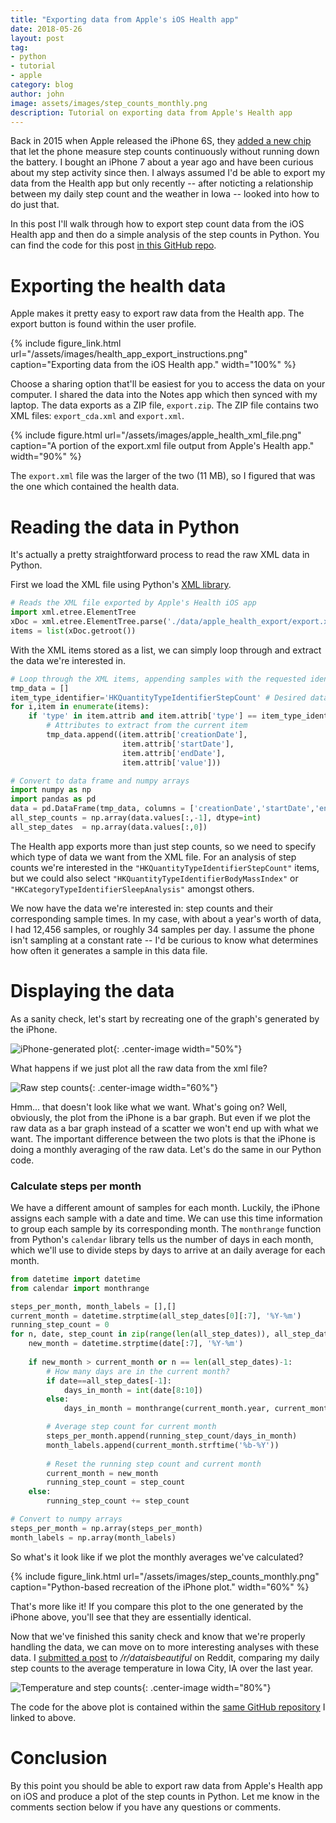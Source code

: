 ```yaml
---
title: "Exporting data from Apple's iOS Health app"
date: 2018-05-26
layout: post
tag:
- python
- tutorial
- apple
category: blog
author: john
image: assets/images/step_counts_monthly.png
description: Tutorial on exporting data from Apple's Health app
---
```


Back in 2015 when Apple released the iPhone 6S, they [added a new chip](https://appleinsider.com/articles/15/09/10/apples-efficient-m9-coprocessor-will-let-your-iphone-6s-track-pace-make-hey-siri-always-on) that let the phone measure step counts continuously without running down the battery. I bought an iPhone 7 about a year ago and have been curious about my step activity since then. I always assumed I'd be able to export my data from the Health app but only recently -- after noticting a relationship between my daily step count and the weather in Iowa -- looked into how to do just that.

In this post I'll walk through how to export step count data from the iOS Health app and then do a simple analysis of the step counts in Python. You can find the code for this post [in this GitHub repo](https://github.com/johnwmillr/WeatherStepCount).

# Exporting the health data

Apple makes it pretty easy to export raw data from the Health app. The export button is found within the user profile.

{% include figure_link.html url="/assets/images/health_app_export_instructions.png" caption="Exporting data from the iOS Health app." width="100%" %}

Choose a sharing option that'll be easiest for you to access the data on your computer. I shared the data into the Notes app which then synced with my laptop. The data exports as a ZIP file, `export.zip`. The ZIP file contains two XML files: `export_cda.xml` and `export.xml`. 

{% include figure.html url="/assets/images/apple_health_xml_file.png" caption="A portion of the export.xml file output from Apple's Health app." width="90%" %}

The `export.xml` file was the larger of the two (11 MB), so I figured that was the one which contained the health data.

# Reading the data in Python

It's actually a pretty straightforward process to read the raw XML data in Python.

First we load the XML file using Python's [XML library](https://docs.python.org/3/library/xml.html).

```python
# Reads the XML file exported by Apple's Health iOS app
import xml.etree.ElementTree
xDoc = xml.etree.ElementTree.parse('./data/apple_health_export/export.xml')
items = list(xDoc.getroot())
```

With the XML items stored as a list, we can simply loop through and extract the data we're interested in.

```python
# Loop through the XML items, appending samples with the requested identifier
tmp_data = []
item_type_identifier='HKQuantityTypeIdentifierStepCount' # Desired data type
for i,item in enumerate(items):
    if 'type' in item.attrib and item.attrib['type'] == item_type_identifier:        
        # Attributes to extract from the current item
        tmp_data.append((item.attrib['creationDate'],
                         item.attrib['startDate'],
                         item.attrib['endDate'],
                         item.attrib['value']))

# Convert to data frame and numpy arrays
import numpy as np
import pandas as pd
data = pd.DataFrame(tmp_data, columns = ['creationDate','startDate','endDate','value'])
all_step_counts = np.array(data.values[:,-1], dtype=int)
all_step_dates  = np.array(data.values[:,0])
```

The Health app exports more than just step counts, so we need to specify which type of data we want from the XML file. For an analysis of step counts we're interested in the `"HKQuantityTypeIdentifierStepCount"` items, but we could also select `"HKQuantityTypeIdentifierBodyMassIndex"` or `"HKCategoryTypeIdentifierSleepAnalysis"` amongst others.

We now have the data we're interested in: step counts and their corresponding sample times. In my case, with about a year's worth of data, I had 12,456 samples, or roughly 34 samples per day. I assume the phone isn't sampling at a constant rate -- I'd be curious to know what determines how often it generates a sample in this data file.

# Displaying the data

As a sanity check, let's start by recreating one of the graph's generated by the iPhone.

![iPhone-generated plot]({{site.url}}/assets/images/iPhone_step_count.png){: .center-image width="50%"}

What happens if we just plot all the raw data from the xml file?

![Raw step counts]({{site.url}}/assets/images/step_counts_raw.png){: .center-image width="60%"}

Hmm... that doesn't look like what we want. What's going on? Well, obviously, the plot from the iPhone is a bar graph. But even if we plot the raw data as a bar graph instead of a scatter we won't end up with what we want. The important difference between the two plots is that the iPhone is doing a monthly averaging of the raw data. Let's do the same in our Python code.

### Calculate steps per month

We have a different amount of samples for each month. Luckily, the iPhone assigns each sample with a date and time. We can use this time information to group each sample by its corresponding month. The `monthrange` function from Python's `calendar` library tells us the number of days in each month, which we'll use to divide steps by days to arrive at an daily average for each month.

```python
from datetime import datetime
from calendar import monthrange

steps_per_month, month_labels = [],[]
current_month = datetime.strptime(all_step_dates[0][:7], '%Y-%m')
running_step_count = 0
for n, date, step_count in zip(range(len(all_step_dates)), all_step_dates, all_step_counts):
    new_month = datetime.strptime(date[:7], '%Y-%m')
    
    if new_month > current_month or n == len(all_step_dates)-1:
        # How many days are in the current month?
        if date==all_step_dates[-1]:
            days_in_month = int(date[8:10])
        else:
            days_in_month = monthrange(current_month.year, current_month.month)[1]

        # Average step count for current month
        steps_per_month.append(running_step_count/days_in_month)
        month_labels.append(current_month.strftime('%b-%Y'))        
        
        # Reset the running step count and current month
        current_month = new_month
        running_step_count = step_count
    else:
        running_step_count += step_count    

# Convert to numpy arrays        
steps_per_month = np.array(steps_per_month)
month_labels = np.array(month_labels)
```

So what's it look like if we plot the monthly averages we've calculated?

{% include figure_link.html url="/assets/images/step_counts_monthly.png" caption="Python-based recreation of the iPhone plot." width="60%" %}

That's more like it! If you compare this plot to the one generated by the iPhone above, you'll see that they are essentially identical.

Now that we've finished this sanity check and know that we're properly handling the data, we can move on to more interesting analyses with these data. I [submitted a post](https://www.reddit.com/r/dataisbeautiful/comments/8mfu09/relationship_between_my_daily_step_counts_and_the/) to */r/dataisbeautiful* on Reddit, comparing my daily step counts to the average temperature in Iowa City, IA over the last year.

![Temperature and step counts]({{site.url}}/assets/images/temperature_and_step_count.png){: .center-image width="80%"}

The code for the above plot is contained within the [same GitHub repository](https://github.com/johnwmillr/WeatherStepCount) I linked to above.

# Conclusion
By this point you should be able to export raw data from Apple's Health app on iOS and produce a plot of the step counts in Python. Let me know in the comments section below if you have any questions or comments.